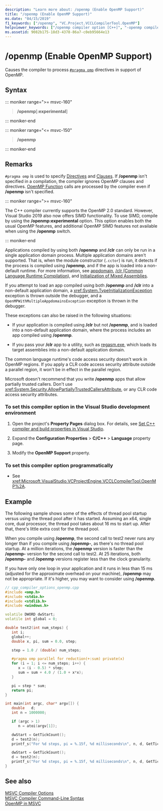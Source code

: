 ```yaml
---
description: "Learn more about: /openmp (Enable OpenMP Support)"
title: "/openmp (Enable OpenMP Support)"
ms.date: "04/15/2019"
f1_keywords: ["/openmp", "VC.Project.VCCLCompilerTool.OpenMP"]
helpviewer_keywords: ["/openmp compiler option [C++]", "-openmp compiler option [C++]"]
ms.assetid: 9082b175-18d3-4378-86a7-c0eb95664e13
---
```

# /openmp (Enable OpenMP Support)

Causes the compiler to process [`#pragma omp`](../../preprocessor/omp.md) directives in support of OpenMP.

## Syntax

::: moniker range=">= msvc-160"

> **/openmp**\[**:**__experimental__]

::: moniker-end

::: moniker range="<= msvc-150"

> **/openmp**

::: moniker-end

## Remarks

`#pragma omp` is used to specify [Directives](../../parallel/openmp/reference/openmp-directives.md) and [Clauses](../../parallel/openmp/reference/openmp-clauses.md). If **/openmp** isn't specified in a compilation, the compiler ignores OpenMP clauses and directives. [OpenMP Function](../../parallel/openmp/reference/openmp-functions.md) calls are processed by the compiler even if **/openmp** isn't specified.

::: moniker range=">= msvc-160"

The C++ compiler currently supports the OpenMP 2.0 standard. However, Visual Studio 2019 also now offers SIMD functionality. To use SIMD, compile by using the **/openmp:experimental** option. This option enables both the usual OpenMP features, and additional OpenMP SIMD features not available when using the **/openmp** switch.

::: moniker-end

Applications compiled by using both **/openmp** and **/clr** can only be run in a single application domain process. Multiple application domains aren't supported. That is, when the module constructor (`.cctor`) is run, it detects if the process is compiled using **/openmp**, and if the app is loaded into a non-default runtime. For more information, see [appdomain](../../cpp/appdomain.md), [/clr (Common Language Runtime Compilation)](clr-common-language-runtime-compilation.md), and [Initialization of Mixed Assemblies](../../dotnet/initialization-of-mixed-assemblies.md).

If you attempt to load an app compiled using both **/openmp** and **/clr** into a non-default application domain, a <xref:System.TypeInitializationException> exception is thrown outside the debugger, and a `OpenMPWithMultipleAppdomainsException` exception is thrown in the debugger.

These exceptions can also be raised in the following situations:

- If your application is compiled using **/clr** but not **/openmp**, and is loaded into a non-default application domain, where the process includes an app compiled using **/openmp**.

- If you pass your **/clr** app to a utility, such as [regasm.exe](/dotnet/framework/tools/regasm-exe-assembly-registration-tool), which loads its target assemblies into a non-default application domain.

The common language runtime's code access security doesn't work in OpenMP regions. If you apply a CLR code access security attribute outside a parallel region, it won't be in effect in the parallel region.

Microsoft doesn't recommend that you write **/openmp** apps that allow partially trusted callers. Don't use <xref:System.Security.AllowPartiallyTrustedCallersAttribute>, or any CLR code access security attributes.

### To set this compiler option in the Visual Studio development environment

1. Open the project's **Property Pages** dialog box. For details, see [Set C++ compiler and build properties in Visual Studio](../working-with-project-properties.md).

1. Expand the **Configuration Properties** > **C/C++** > **Language** property page.

1. Modify the **OpenMP Support** property.

### To set this compiler option programmatically

- See <xref:Microsoft.VisualStudio.VCProjectEngine.VCCLCompilerTool.OpenMP%2A>.

## Example

The following sample shows some of the effects of thread pool startup versus using the thread pool after it has started. Assuming an x64, single core, dual processor, the thread pool takes about 16 ms to start up. After that, there's little extra cost for the thread pool.

When you compile using **/openmp**, the second call to test2 never runs any longer than if you compile using **/openmp-**, as there's no thread pool startup. At a million iterations, the **/openmp** version is faster than the **/openmp-** version for the second call to test2. At 25 iterations, both **/openmp-** and **/openmp** versions register less than the clock granularity.

If you have only one loop in your application and it runs in less than 15 ms (adjusted for the approximate overhead on your machine), **/openmp** may not be appropriate. If it's higher, you may want to consider using **/openmp**.

```cpp
// cpp_compiler_options_openmp.cpp
#include <omp.h>
#include <stdio.h>
#include <stdlib.h>
#include <windows.h>

volatile DWORD dwStart;
volatile int global = 0;

double test2(int num_steps) {
   int i;
   global++;
   double x, pi, sum = 0.0, step;

   step = 1.0 / (double) num_steps;

   #pragma omp parallel for reduction(+:sum) private(x)
   for (i = 1; i <= num_steps; i++) {
      x = (i - 0.5) * step;
      sum = sum + 4.0 / (1.0 + x*x);
   }

   pi = step * sum;
   return pi;
}

int main(int argc, char* argv[]) {
   double   d;
   int n = 1000000;

   if (argc > 1)
      n = atoi(argv[1]);

   dwStart = GetTickCount();
   d = test2(n);
   printf_s("For %d steps, pi = %.15f, %d milliseconds\n", n, d, GetTickCount() - dwStart);

   dwStart = GetTickCount();
   d = test2(n);
   printf_s("For %d steps, pi = %.15f, %d milliseconds\n", n, d, GetTickCount() - dwStart);
}
```

## See also

[MSVC Compiler Options](compiler-options.md) \
[MSVC Compiler Command-Line Syntax](compiler-command-line-syntax.md) \
[OpenMP in MSVC](../../parallel/openmp/openmp-in-visual-cpp.md)
